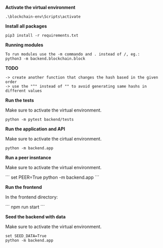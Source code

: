 **Activate the virtual environment**

```
.\blockchain-env\Scripts\activate
```

**Install all packages**

```
pip3 install -r requirements.txt
```

**Running modules**

```
To run modules use the -m commando and . instead of /, eg.:
python3 -m backend.blockchain.block
```

**TODO**

```
-> create another function that changes the hash based in the given order
-> use the "^" instead of "" to avoid generating same hashs in different values
```

**Run the tests**

Make sure to activate the virtual environment.

```
python -m pytest backend/tests
```

**Run the application and API**

Make sure to activate the cirtual environment.

```
python -m backend.app
```

**Run a peer insntance**

Make sure to activate the virtual environment.

´´´
set PEER=True
python -m backend.app
´´´

**Run the frontend**

In the frontend directory:

´´´
npm run start
´´´

**Seed the backend with data**

Make sure to activate the virtual environment.

```
set SEED_DATA=True
python -m backend.app
```